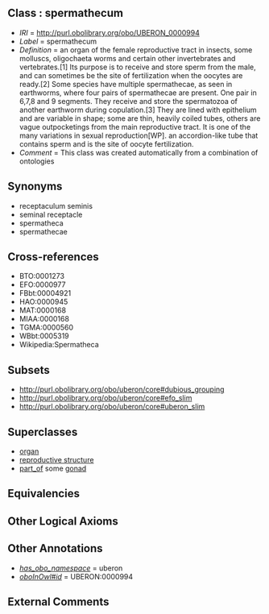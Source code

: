 
## Class : spermathecum

 * *IRI* = http://purl.obolibrary.org/obo/UBERON_0000994
 * *Label* = spermathecum
 * *Definition* = an organ of the female reproductive tract in insects, some molluscs, oligochaeta worms and certain other invertebrates and vertebrates.[1] Its purpose is to receive and store sperm from the male, and can sometimes be the site of fertilization when the oocytes are ready.[2] Some species have multiple spermathecae, as seen in earthworms, where four pairs of spermathecae are present. One pair in 6,7,8 and 9 segments. They receive and store the spermatozoa of another earthworm during copulation.[3] They are lined with epithelium and are variable in shape; some are thin, heavily coiled tubes, others are vague outpocketings from the main reproductive tract. It is one of the many variations in sexual reproduction[WP]. an accordion-like tube that contains sperm and is the site of oocyte fertilization.
 * *Comment* = This class was created automatically from a combination of ontologies

## Synonyms

 * receptaculum seminis
 * seminal receptacle
 * spermatheca
 * spermathecae

## Cross-references

 * BTO:0001273
 * EFO:0000977
 * FBbt:00004921
 * HAO:0000945
 * MAT:0000168
 * MIAA:0000168
 * TGMA:0000560
 * WBbt:0005319
 * Wikipedia:Spermatheca

## Subsets

 * http://purl.obolibrary.org/obo/uberon/core#dubious_grouping
 * http://purl.obolibrary.org/obo/uberon/core#efo_slim
 * http://purl.obolibrary.org/obo/uberon/core#uberon_slim

## Superclasses

 * [organ](../../UBERON/62/UBERON_0000062.md)
 * [reproductive structure](../../UBERON/56/UBERON_0005156.md)
 * [part_of](../../BFO/50/BFO_0000050.md) some [gonad](../../UBERON/91/UBERON_0000991.md)

## Equivalencies


## Other Logical Axioms


## Other Annotations

 * *[has_obo_namespace](../../ce/oboInOwl#hasOBONamespace.md)* = uberon
 * *[oboInOwl#id](../../id/oboInOwl#id.md)* = UBERON:0000994

## External Comments

